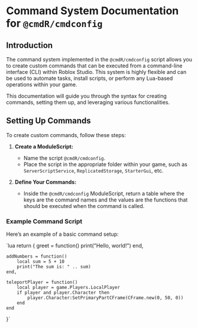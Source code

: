 # Command System Documentation for `@cmdR/cmdconfig`

## Introduction
The command system implemented in the `@cmdR/cmdconfig` script allows you to create custom commands that can be executed from a command-line interface (CLI) within Roblox Studio. This system is highly flexible and can be used to automate tasks, install scripts, or perform any Lua-based operations within your game.

This documentation will guide you through the syntax for creating commands, setting them up, and leveraging various functionalities.

## Setting Up Commands

To create custom commands, follow these steps:

1. **Create a ModuleScript:**
   - Name the script `@cmdR/cmdconfig`.
   - Place the script in the appropriate folder within your game, such as `ServerScriptService`, `ReplicatedStorage`, `StarterGui`, etc.

2. **Define Your Commands:**
   - Inside the `@cmdR/cmdconfig` ModuleScript, return a table where the keys are the command names and the values are the functions that should be executed when the command is called.

### Example Command Script

Here’s an example of a basic command setup:

`lua
return {
    greet = function()
        print("Hello, world!")
    end,
    
    addNumbers = function()
        local sum = 5 + 10
        print("The sum is: " .. sum)
    end,
    
    teleportPlayer = function()
        local player = game.Players.LocalPlayer
        if player and player.Character then
            player.Character:SetPrimaryPartCFrame(CFrame.new(0, 50, 0))
        end
    end
}`
